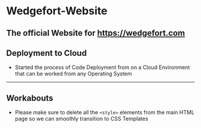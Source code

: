 # Wedgefort-Website
 The official Website for https://wedgefort.com
---
## Deployment to Cloud
- Started the process of Code Deployment from on a Cloud Environment that can be worked from any Operating System
---
## Workabouts
- Please make sure to delete all the `<style>` elements from the main HTML page so we can smoothly transition to CSS Templates